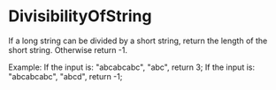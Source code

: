 # DivisibilityOfString

If a long string can be divided by a short string, return the length of the short string. Otherwise return -1.

Example: If the input is: "abcabcabc", "abc", return 3;
         If the input is: "abcabcabc", "abcd", return -1; 
